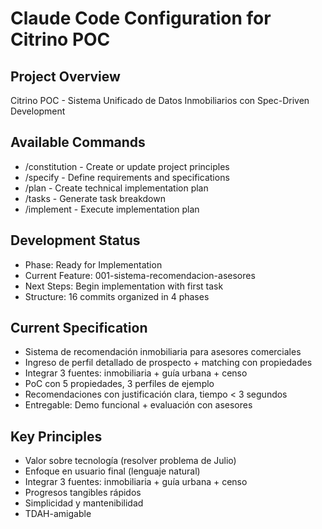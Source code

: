 # Claude Code Configuration for Citrino POC

## Project Overview
Citrino POC - Sistema Unificado de Datos Inmobiliarios con Spec-Driven Development

## Available Commands
- /constitution - Create or update project principles
- /specify - Define requirements and specifications
- /plan - Create technical implementation plan
- /tasks - Generate task breakdown
- /implement - Execute implementation plan

## Development Status
- Phase: Ready for Implementation
- Current Feature: 001-sistema-recomendacion-asesores
- Next Steps: Begin implementation with first task
- Structure: 16 commits organized in 4 phases
## Current Specification
- Sistema de recomendación inmobiliaria para asesores comerciales
- Ingreso de perfil detallado de prospecto + matching con propiedades
- Integrar 3 fuentes: inmobiliaria + guía urbana + censo
- PoC con 5 propiedades, 3 perfiles de ejemplo
- Recomendaciones con justificación clara, tiempo < 3 segundos
- Entregable: Demo funcional + evaluación con asesores
## Key Principles
- Valor sobre tecnología (resolver problema de Julio)
- Enfoque en usuario final (lenguaje natural)
- Integrar 3 fuentes: inmobiliaria + guía urbana + censo
- Progresos tangibles rápidos
- Simplicidad y mantenibilidad
- TDAH-amigable